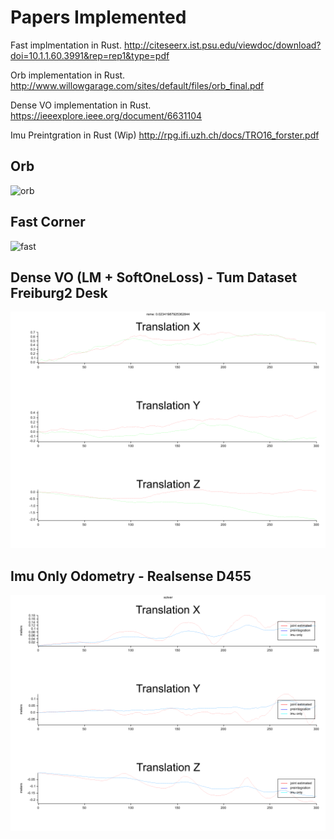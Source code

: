 # Papers Implemented
Fast implmentation in Rust. http://citeseerx.ist.psu.edu/viewdoc/download?doi=10.1.1.60.3991&rep=rep1&type=pdf

Orb implementation in Rust. http://www.willowgarage.com/sites/default/files/orb_final.pdf

Dense VO implementation in Rust. https://ieeexplore.ieee.org/document/6631104

Imu Preintgration in Rust (Wip) http://rpg.ifi.uzh.ch/docs/TRO16_forster.pdf

## Orb
![orb](doc/lenna_orb_matches_all.png)

## Fast Corner
![fast](doc/lenna_fast.png)

## Dense VO (LM + SoftOneLoss) - Tum Dataset Freiburg2 Desk

![dense](doc/freiburg2_desk_0_max_its_800_w_true_l_SoftOneLoss_+1e-16_lm_max_norm_eps_+1e-10_delta_eps_+1e-10_t_+1e-6_t_+1e-3_t_+1e-3_t_+1e0_s_0.01_o_4_b_true_br_1_neg_d_false.png)

## Imu Only Odometry - Realsense D455
![imu-only](doc/d455_all_simple_trans_imu_max_its_800_w_true_l_Cauchy_+1e-16_lm_max_norm_eps_+1e-10_delta_eps_+1e-10_t_+1e-6_t_+1e-3_t_+1e-3_convert_to_cam_coords_true.png)

